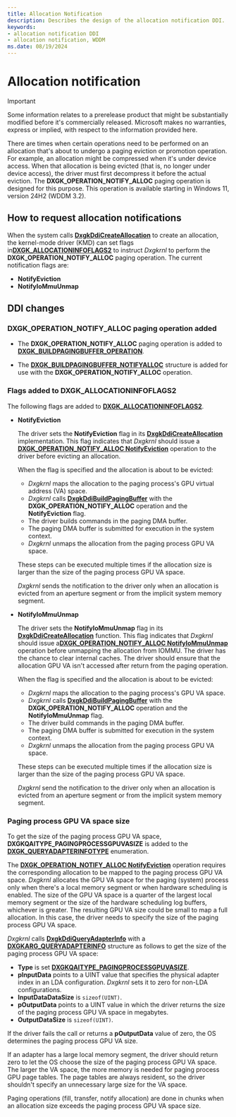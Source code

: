 ```yaml
---
title: Allocation Notification
description: Describes the design of the allocation notification DDI.
keywords:
- allocation notification DDI
- allocation notification, WDDM
ms.date: 08/19/2024
---
```


# Allocation notification

> [!IMPORTANT]
> Some information relates to a prerelease product that might be substantially modified before it's commercially released. Microsoft makes no warranties, express or implied, with respect to the information provided here.

There are times when certain operations need to be performed on an allocation that's about to undergo a paging eviction or promotion operation. For example, an allocation might be compressed when it's under device access. When that allocation is being evicted (that is, no longer under device access), the driver must first decompress it before the actual eviction. The **DXGK_OPERATION_NOTIFY_ALLOC** paging operation is designed for this purpose. This operation is available starting in Windows 11, version 24H2 (WDDM 3.2).

## How to request allocation notifications

When the system calls [**DxgkDdiCreateAllocation**](/windows-hardware/drivers/ddi/d3dkmddi/nc-d3dkmddi-dxgkddi_createallocation) to create an allocation, the kernel-mode driver (KMD) can set flags in[**DXGK_ALLOCATIONINFOFLAGS2**](/windows-hardware/drivers/ddi/d3dkmddi/ns-d3dkmddi-dxgk_allocationinfoflags2) to instruct *Dxgkrnl* to perform the **DXGK_OPERATION_NOTIFY_ALLOC** paging operation. The current notification flags are:

* **NotifyEviction**
* **NotifyIoMmuUnmap**

## DDI changes

### DXGK_OPERATION_NOTIFY_ALLOC paging operation added

* The **DXGK_OPERATION_NOTIFY_ALLOC** paging operation is added to [**DXGK_BUILDPAGINGBUFFER_OPERATION**](/windows-hardware/drivers/ddi/d3dkmddi/ne-d3dkmddi-_dxgk_buildpagingbuffer_operation).

* The [**DXGK_BUILDPAGINGBUFFER_NOTIFYALLOC**](/windows-hardware/drivers/ddi/d3dkmddi/ns-d3dkmddi-dxgk_buildpagingbuffer_notifyalloc) structure is added for use with the **DXGK_OPERATION_NOTIFY_ALLOC** operation.

### Flags added to DXGK_ALLOCATIONINFOFLAGS2

The following flags are added to [**DXGK_ALLOCATIONINFOFLAGS2**](/windows-hardware/drivers/ddi/d3dkmddi/ns-d3dkmddi-dxgk_allocationinfoflags2).

* **NotifyEviction**

  The driver sets the **NotifyEviction** flag in its [**DxgkDdiCreateAllocation**](/windows-hardware/drivers/ddi/d3dkmddi/nc-d3dkmddi-dxgkddi_createallocation) implementation. This flag indicates that *Dxgkrnl* should issue a [**DXGK_OPERATION_NOTIFY_ALLOC NotifyEviction**](/windows-hardware/drivers/ddi/d3dkmddi/ne-d3dkmddi-_dxgk_buildpagingbuffer_operation) operation to the driver before evicting an allocation.

  When the flag is specified and the allocation is about to be evicted:

  * *Dxgkrnl* maps the allocation to the paging process's GPU virtual address (VA) space.
  * *Dxgkrnl* calls [**DxgkDdiBuildPagingBuffer**](/windows-hardware/drivers/ddi/d3dkmddi/nc-d3dkmddi-dxgkddi_buildpagingbuffer) with the **DXGK_OPERATION_NOTIFY_ALLOC** operation and the **NotifyEviction** flag.
  * The driver builds commands in the paging DMA buffer.
  * The paging DMA buffer is submitted for execution in the system context.
  * *Dxgkrnl* unmaps the allocation from the paging process GPU VA space.

  These steps can be executed multiple times if the allocation size is larger than the size of the paging process GPU VA space.

  *Dxgkrnl* sends the notification to the driver only when an allocation is evicted from an aperture segment or from the implicit system memory segment.

* **NotifyIoMmuUnmap**

  The driver sets the **NotifyIoMmuUnmap** flag in its [**DxgkDdiCreateAllocation**](/windows-hardware/drivers/ddi/d3dkmddi/nc-d3dkmddi-dxgkddi_createallocation) function. This flag indicates that *Dxgkrnl* should issue a[**DXGK_OPERATION_NOTIFY_ALLOC NotifyIoMmuUnmap**](/windows-hardware/drivers/ddi/d3dkmddi/ne-d3dkmddi-_dxgk_buildpagingbuffer_operation) operation before unmapping the allocation from IOMMU. The driver has the chance to clear internal caches. The driver should ensure that the allocation GPU VA isn't accessed after return from the paging operation.

  When the flag is specified and the allocation is about to be evicted:

  * *Dxgkrnl* maps the allocation to the paging process's GPU VA space.
  * *Dxgkrnl* calls [**DxgkDdiBuildPagingBuffer**](/windows-hardware/drivers/ddi/d3dkmddi/nc-d3dkmddi-dxgkddi_buildpagingbuffer) with the **DXGK_OPERATION_NOTIFY_ALLOC** operation and the **NotifyIoMmuUnmap** flag.
  * The driver build commands in the paging DMA buffer.
  * The paging DMA buffer is submitted for execution in the system context.
  * *Dxgkrnl* unmaps the allocation from the paging process GPU VA space.

  These steps can be executed multiple times if the allocation size is larger than the size of the paging process GPU VA space.

  *Dxgkrnl* send the notification to the driver only when an allocation is evicted from an aperture segment or from the implicit system memory segment.

### Paging process GPU VA space size

To get the size of the paging process GPU VA space, **DXGKQAITYPE_PAGINGPROCESSGPUVASIZE** is added to the [**DXGK_QUERYADAPTERINFOTYPE**](/windows-hardware/drivers/ddi/d3dkmddi/ne-d3dkmddi-_dxgk_queryadapterinfotype) enumeration.

The [**DXGK_OPERATION_NOTIFY_ALLOC NotifyEviction**](/windows-hardware/drivers/ddi/d3dkmddi/ne-d3dkmddi-_dxgk_buildpagingbuffer_operation) operation requires the corresponding allocation to be mapped to the paging process GPU VA space. *Dxgkrnl* allocates the GPU VA space for the paging (system) process only when there's a local memory segment or when hardware scheduling is enabled. The size of the GPU VA space is a quarter of the largest local memory segment or the size of the hardware scheduling log buffers, whichever is greater. The resulting GPU VA size could be small to map a full allocation. In this case, the driver needs to specify the size of the paging process GPU VA space.

*Dxgkrnl* calls [**DxgkDdiQueryAdapterInfo**](/windows-hardware/drivers/ddi/d3dkmddi/nc-d3dkmddi-dxgkddi_queryadapterinfo) with a [**DXGKARG_QUERYADAPTERINFO**](/windows-hardware/drivers/ddi/d3dkmddi/ns-d3dkmddi-_dxgkarg_queryadapterinfo) structure as follows to get the size of the paging process GPU VA space:

* **Type** is set [**DXGKQAITYPE_PAGINGPROCESSGPUVASIZE**](/windows-hardware/drivers/ddi/d3dkmddi/ne-d3dkmddi-_dxgk_queryadapterinfotype).
* **pInputData** points to a UINT value that specifies the physical adapter index in an LDA configuration. *Dxgkrnl* sets it to zero for non-LDA configurations.
* **InputDataDataSize** is ```sizeof(UINT)```.
* **pOutputData** points to a UINT value in which the driver returns the size of the paging process GPU VA space in megabytes.
* **OutputDataSize** is ```sizeof(UINT)```.

If the driver fails the call or returns a **pOutputData** value of zero, the OS determines the paging process GPU VA size.

If an adapter has a large local memory segment, the driver should return zero to let the OS choose the size of the paging process GPU VA space. The larger the VA space, the more memory is needed for paging process GPU page tables. The page tables are always resident, so the driver shouldn't specify an unnecessary large size for the VA space.

Paging operations (fill, transfer, notify allocation) are done in chunks when an allocation size exceeds the paging process GPU VA space size.
